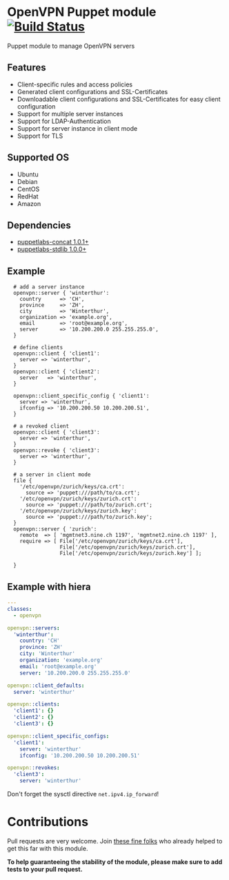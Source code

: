 # OpenVPN Puppet module [![Build Status](https://travis-ci.org/luxflux/puppet-openvpn.svg?branch=master)](https://travis-ci.org/luxflux/puppet-openvpn)

Puppet module to manage OpenVPN servers

## Features

* Client-specific rules and access policies
* Generated client configurations and SSL-Certificates
* Downloadable client configurations and SSL-Certificates for easy client configuration
* Support for multiple server instances
* Support for LDAP-Authentication
* Support for server instance in client mode
* Support for TLS

## Supported OS

* Ubuntu
* Debian
* CentOS
* RedHat
* Amazon

## Dependencies
  - [puppetlabs-concat 1.0.1+](https://github.com/puppetlabs/puppetlabs-concat)
  - [puppetlabs-stdlib 1.0.0+](https://github.com/puppetlabs/puppetlabs-stdlib)

## Example

```puppet
  # add a server instance
  openvpn::server { 'winterthur':
    country      => 'CH',
    province     => 'ZH',
    city         => 'Winterthur',
    organization => 'example.org',
    email        => 'root@example.org',
    server       => '10.200.200.0 255.255.255.0',
  }

  # define clients
  openvpn::client { 'client1':
    server => 'winterthur',
  }
  openvpn::client { 'client2':
    server   => 'winterthur',
  }

  openvpn::client_specific_config { 'client1':
    server => 'winterthur',
    ifconfig => '10.200.200.50 10.200.200.51',
  }

  # a revoked client
  openvpn::client { 'client3':
    server => 'winterthur',
  }
  openvpn::revoke { 'client3':
    server => 'winterthur',
  }

  # a server in client mode
  file {
    '/etc/openvpn/zurich/keys/ca.crt':
      source => 'puppet:///path/to/ca.crt';
    '/etc/openvpn/zurich/keys/zurich.crt':
      source => 'puppet:///path/to/zurich.crt';
    '/etc/openvpn/zurich/keys/zurich.key':
      source => 'puppet:///path/to/zurich.key';
  }
  openvpn::server { 'zurich':
    remote  => [ 'mgmtnet3.nine.ch 1197', 'mgmtnet2.nine.ch 1197' ],
    require => [ File['/etc/openvpn/zurich/keys/ca.crt'],
                 File['/etc/openvpn/zurich/keys/zurich.crt'],
                 File['/etc/openvpn/zurich/keys/zurich.key'] ];

  }
```

## Example with hiera

```yaml
---
classes:
  - openvpn

openvpn::servers:
  'winterthur':
    country: 'CH'
    province: 'ZH'
    city: 'Winterthur'
    organization: 'example.org'
    email: 'root@example.org'
    server: '10.200.200.0 255.255.255.0'

openvpn::client_defaults:
  server: 'winterthur'

openvpn::clients:
  'client1': {}
  'client2': {}
  'client3': {}

openvpn::client_specific_configs:
  'client1':
    server: 'winterthur'
    ifconfig: '10.200.200.50 10.200.200.51'

openvpn::revokes:
  'client3':
    server: 'winterthur'
```

Don't forget the sysctl directive ```net.ipv4.ip_forward```!


# Contributions

Pull requests are very welcome. Join [these fine folks](https://github.com/luxflux/puppet-openvpn/graphs/contributors) who already helped to get this far with this module.

**To help guaranteeing the stability of the module, please make sure to add tests to your pull request.**
